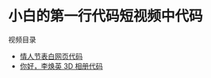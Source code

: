 # 小白的第一行代码短视频中代码

视频目录

- [情人节表白网页代码](https://github.com/enfangzhong/loveSource)
- [你好，李焕英 3D 相册代码](./src/roll-box-album/)
